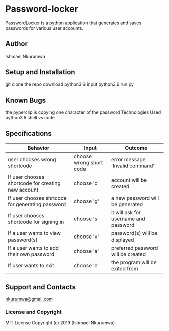 # Password-locker
PasswordLocker is a python application that generates and saves passwords for various user accounts.

## Author
Ishmael Nkurumwa

## Setup and Installation
git clone the repo
download python3.6
input python3.6 run.py

## Known Bugs
the pyperclip is copying one character of the password
Technologies Used
python3.6 shell
vs code
## Specifications
|Behavior	   |Input	  |Outcome|
|------------|---------|-------|
|user chooses wrong shortcode| choose wrong short code|	error message 'Invalid command'|
|If user chooses shortcode for creating new account|	choose 'c'|	account will be created|
|If user chooses shrtcode for generating password|	choose 'g'|	a new password will be generated|
|If user chooses shortcode for signing in| choose 's'|	it will ask for username and password|
|If a user wants to view password(s)|  choose 'v'|  password(s) will be displayed|
|If a user wants to add their own password| choose 'a'|  preferred password will be created|
|If user wants to exit|	choose 'e'|	the program will be exited from|

## Support and Contacts
nkurumwa@gmail.com

### License and Copyright
MIT License
Copyright (c) 2019 (Ishmael Nkurumwa)
